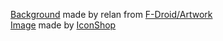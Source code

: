 <a href="https://gitlab.com/fdroid/artwork/-/blob/master/badge/get-it-on.svg">Background</a> made by relan from <a href="https://gitlab.com/fdroid/artwork">F-Droid/Artwork</a>  
<a href="https://freeiconshop.com/icon/android-icon/">Image</a> made by <a href="https://freeiconshop.com/">IconShop</a>